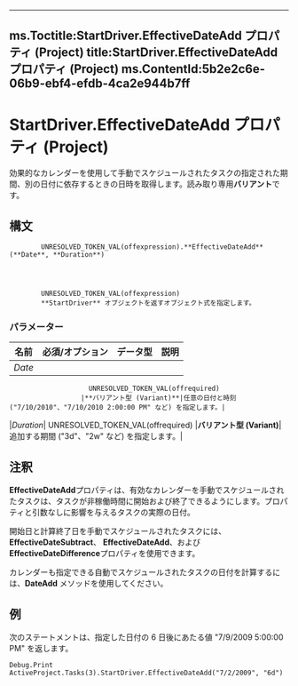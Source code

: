 

---
ms.Toctitle:StartDriver.EffectiveDateAdd プロパティ (Project)
title:StartDriver.EffectiveDateAdd プロパティ (Project)
ms.ContentId:5b2e2c6e-06b9-ebf4-efdb-4ca2e944b7ff
---
# StartDriver.EffectiveDateAdd プロパティ (Project)




効果的なカレンダーを使用して手動でスケジュールされたタスクの指定された期間、別の日付に依存するときの日時を取得します。読み取り専用**バリアント**です。

## 構文

            UNRESOLVED_TOKEN_VAL(offexpression).**EffectiveDateAdd**(**Date**, **Duration**)




            UNRESOLVED_TOKEN_VAL(offexpression)
            **StartDriver** オブジェクトを返すオブジェクト式を指定します。

### パラメーター

|**名前**|**必須/オプション**|**データ型**|**説明**|
|---|---|---|---|
|*Date*|
                        UNRESOLVED_TOKEN_VAL(offrequired)
                      |**バリアント型 (Variant)**|任意の日付と時刻 ("7/10/2010"、"7/10/2010 2:00:00 PM" など) を指定します。|
|*Duration*|
                        UNRESOLVED_TOKEN_VAL(offrequired)
                      |**バリアント型 (Variant)**|追加する期間 ("3d"、"2w" など) を指定します。|





## 注釈
**EffectiveDateAdd**プロパティは、有効なカレンダーを手動でスケジュールされたタスクは、タスクが非稼働時間に開始および終了できるようにします。プロパティと引数なしに影響を与えるタスクの実際の日付。



開始日と計算終了日を手動でスケジュールされたタスクには、 **EffectiveDateSubtract**、 **EffectiveDateAdd**、および**EffectiveDateDifference**プロパティを使用できます。



カレンダーも指定できる自動でスケジュールされたタスクの日付を計算するには、**DateAdd** メソッドを使用してください。



## 例
次のステートメントは、指定した日付の 6 日後にあたる値 "7/9/2009 5:00:00 PM" を返します。

```vba
Debug.Print ActiveProject.Tasks(3).StartDriver.EffectiveDateAdd("7/2/2009", "6d")
```





